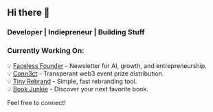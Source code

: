 ## Hi there 👋  
### Developer | Indiepreneur | Building Stuff  

### Currently Working On:  
💡 [Faceless Founder](https://facelessfounder.com?utm_source=github.com&utm_medium=about_me&utm_campaign=marius0x) - Newsletter for AI, growth, and entrepreneurship.  
💡 [Conn3ct](https://conn3ct.io?utm_source=github.com&utm_medium=about_me&utm_campaign=marius0x) - Transperant web3 event prize distribution.  
💡 [Tiny Rebrand](https://www.tinyrebrand.com?utm_source=github.com&utm_medium=about_me&utm_campaign=marius0x) - Simple, fast rebranding tool.  
💡 [Book Junkie](https://www.bookjunkie.co?utm_source=github.com&utm_medium=about_me&utm_campaign=marius0x) - Discover your next favorite book.  

Feel free to connect!
